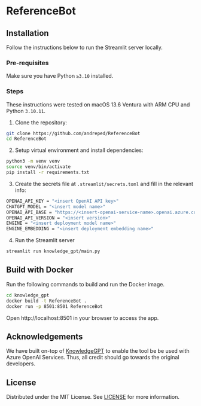 # ReferenceBot

## Installation

Follow the instructions below to run the Streamlit server locally.

### Pre-requisites

Make sure you have Python `≥3.10` installed.

### Steps

These instructions were tested on macOS 13.6 Ventura with ARM CPU and Python `3.10.11`.

1. Clone the repository:

```bash
git clone https://github.com/andreped/ReferenceBot
cd ReferenceBot
```

2. Setup virtual environment and install dependencies:

```bash
python3 -m venv venv
source venv/bin/activate
pip install -r requirements.txt
```

3. Create the secrets file at `.streamlit/secrets.toml` and fill in the relevant info:

```bash
OPENAI_API_KEY = "<insert OpenAI API key>"
CHATGPT_MODEL = "<insert model name>"
OPENAI_API_BASE = "https://<insert-openai-service-name>.openai.azure.com"
OPENAI_API_VERSION = "<insert version>"
ENGINE = "<insert deployment model name>"
ENGINE_EMBEDDING = "<insert deployment embedding name>"
```

4. Run the Streamlit server

```bash
streamlit run knowledge_gpt/main.py
```

## Build with Docker

Run the following commands to build and run the Docker image.

```bash
cd knowledge_gpt
docker build -t ReferenceBot .
docker run -p 8501:8501 ReferenceBot
```

Open http://localhost:8501 in your browser to access the app.

## Acknowledgements

We have built on-top of [KnowledgeGPT](https://github.com/mmz-001/knowledge_gpt) to enable the tool be be used with Azure OpenAI Services. Thus, all credit should go towards the original developers.

## License

Distributed under the MIT License. See [LICENSE](https://github.com/andreped/ReferenceBot/blob/main/LICENSE) for more information.
